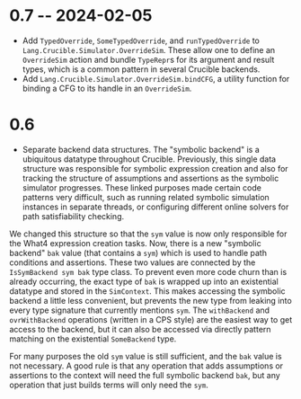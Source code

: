 # 0.7 -- 2024-02-05

* Add `TypedOverride`, `SomeTypedOverride`, and `runTypedOverride` to
  `Lang.Crucible.Simulator.OverrideSim`. These allow one to define an
  `OverrideSim` action and bundle `TypeRepr`s for its argument and result
  types, which is a common pattern in several Crucible backends.
* Add `Lang.Crucible.Simulator.OverrideSim.bindCFG`, a utility function for
  binding a CFG to its handle in an `OverrideSim`.

# 0.6

* Separate backend data structures.  The "symbolic backend" is a
ubiquitous datatype throughout Crucible. Previously, this single
data structure was responsible for symbolic expression creation
and also for tracking the structure of assumptions and assertions
as the symbolic simulator progresses. These linked purposes made
certain code patterns very difficult, such as running related symbolic
simulation instances in separate threads, or configuring different
online solvers for path satisfiability checking.

We changed this structure so that the `sym` value is now only
responsible for the What4 expression creation tasks.  Now, there is a
new "symbolic backend" `bak` value (that contains a `sym`) which is
used to handle path conditions and assertions.  These two values are
connected by the `IsSymBackend sym bak` type class.  To prevent even
more code churn than is already occurring, the exact type of `bak` is
wrapped up into an existential datatype and stored in the
`SimContext`. This makes accessing the symbolic backend a little less
convenient, but prevents the new type from leaking into every type
signature that currently mentions `sym`.  The `withBackend`
and `ovrWithBackend` operations (written in a CPS style) are the
easiest way to get access to the backend, but it can also be accessed
via directly pattern matching on the existential `SomeBackend` type.

For many purposes the old `sym` value is still sufficient, and the
`bak` value is not necessary. A good rule is that any operation
that adds assumptions or assertions to the context will need
the full symbolic backend `bak`, but any operation that just
builds terms will only need the `sym`.
